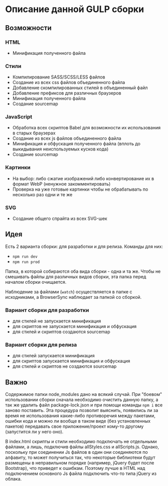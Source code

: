 # Описание данной GULP сборки

## Возможности

### HTML

- Минификация полученного файла
	
### Стили

- Компилирование SASS/SCSS/LESS файлов
- Создание из всех css файлов объединенного файла 
- Добавление скомпилированных стилей в объединенный файл
- Добавление префиксов для различных браузеров
- Минификация полученного файла
- Создание sourcemap

### JavaScript

- Обработка всех скриптов Babel для возможности их использования в старых браузерах
- Создание из всех js файлов объединенного файла
- Минификация и обфускация полученного файла (вплоть до выкидывания неиспользуемых кусков кода)
- Создание sourcemap


### Картинки

- На выбор: либо сжатие изображений либо конвертирование их в формат WebP (ненужное закомментировать) 
- Проверка на уже готовые картинки чтобы не обрабатывать по несколько раз одни и те же
	
### SVG

- Создание общего спрайта из всех SVG-шек

## Идея

Есть 2 варианта сборки: для разработки и для релиза. Команды для них:

- `npm run dev`
- `npm run prod`

Папка, в которой собираются оба вида сборки - одна и та же. Чтобы не смешивать файлы для различных видов сборки, эта папка перед началом сборки очищается.

Наблюдение за файлами (`watch`) осуществляется в папке с исходниками, а BrowserSync наблюдает за папкой со сборкой.

### Вариант сборки для разработки

- для стилей не запускается минификация
- для скриптов не запускается минификация и обфускация
- для стилей и скриптов создаются sourcemap

### Вариант сборки для релиза

- для стилей запускается минификация
- для скриптов запускается минификация и обфускация
- для стилей и скриптов не создаются sourcemap

## Важно

Содержимое папки node_modules дано на всякий случай. При "боевом" использовании сборки сначала необходимо очистить данную папку, а так же удалить файл package-lock.json и при помощи команды `npm i` все заново поставить. Эта процедура позволит выяснить, появились ли за время не использования какие-либо противоречия между пакетами, ошибки кода и можно ли вообще в таком виде (без установленных пакетов) передавать свое приложение/проект кому-то другому (запустится ли у него оно).

В index.html скрипты и стили необходимо подключать не отдельными файлами, а лишь, подключив файлы allStyles.css и allScripts.js. Однако, поскольку при соединении Js файлов в один они соединяются по алфавиту, то может получиться так, что некоторые библиотеки будут размещены в неправильном порядке (например, jQuery будет после Bootstrap), что приведет к ошибкам. Поэтому лучше в HTML над подключением основного Js файла подключить что-то типа jQuery из облака.